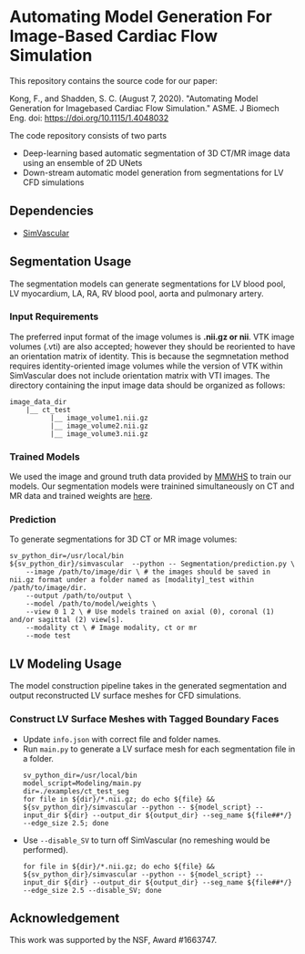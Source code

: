 # Automating Model Generation For Image-Based Cardiac Flow Simulation

This repository contains the source code for our paper:

Kong, F., and Shadden, S. C. (August 7, 2020). "Automating Model Generation for Imagebased Cardiac Flow Simulation." ASME. J Biomech Eng. doi: https://doi.org/10.1115/1.4048032

The code repository consists of two parts

* Deep-learning based automatic segmentation of 3D CT/MR image data using an ensemble of 2D UNets
* Down-stream automatic model generation from segmentations for LV CFD simulations 

## Dependencies

 * [SimVascular](https://github.com/SimVascular/SimVascular) 

## Segmentation Usage 

The segmentation models can generate segmentations for LV blood pool, LV myocardium, LA, RA, RV blood pool, aorta and pulmonary artery.
### Input Requirements
The preferred input format of the image volumes is **.nii.gz or nii**. VTK image volumes (.vti) are also accepted; however they should be reoriented to have an orientation matrix of identity. This is because the segmnetation method requires identity-oriented image volumes while the version of VTK within SimVascular does not include orientation matrix with VTI images. 
The directory containing the input image data should be organized as follows:
```
image_data_dir
    |__ ct_test
          |__ image_volume1.nii.gz
          |__ image_volume2.nii.gz
          |__ image_volume3.nii.gz
```
### Trained Models
We used the image and ground truth data provided by [MMWHS](http://www.sdspeople.fudan.edu.cn/zhuangxiahai/0/mmwhs/) to train our models. 
Our segmentation models were trainined simultaneously on CT and MR data and trained weights are [here](https://drive.google.com/open?id=162Xr5OezSZL-0K3aoYO7WnHWuGTEXkkj). 

### Prediction
To generate segmentations for 3D CT or MR image volumes:
```
sv_python_dir=/usr/local/bin
${sv_python_dir}/simvascular  --python -- Segmentation/prediction.py \
    --image /path/to/image/dir \ # the images should be saved in nii.gz format under a folder named as [modality]_test within /path/to/image/dir. 
    --output /path/to/output \
    --model /path/to/model/weights \
    --view 0 1 2 \ # Use models trained on axial (0), coronal (1) and/or sagittal (2) view[s].
    --modality ct \ # Image modality, ct or mr
    --mode test
```

## LV Modeling Usage

The model construction pipeline takes in the generated segmentation and output reconstructed LV surface meshes for CFD simulations. 

### Construct LV Surface Meshes with Tagged Boundary Faces
* Update `info.json` with correct file and folder names.
* Run `main.py` to generate a LV surface mesh for each segmentation file in a folder.   
    ```
    sv_python_dir=/usr/local/bin
    model_script=Modeling/main.py
    dir=./examples/ct_test_seg
    for file in ${dir}/*.nii.gz; do echo ${file} &&  ${sv_python_dir}/simvascular --python -- ${model_script} --input_dir ${dir} --output_dir ${output_dir} --seg_name ${file##*/} --edge_size 2.5; done
    ```
* Use `--disable_SV` to turn off SimVascular (no remeshing would be performed). 
    ```
    for file in ${dir}/*.nii.gz; do echo ${file} &&  ${sv_python_dir}/simvascular --python -- ${model_script} --input_dir ${dir} --output_dir ${output_dir} --seg_name ${file##*/} --edge_size 2.5 --disable_SV; done
    ```
    
## Acknowledgement
This work was supported by the NSF, Award #1663747. 

